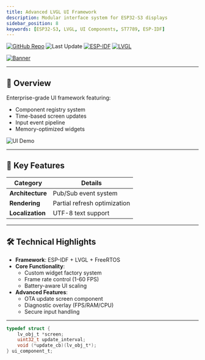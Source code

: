 ```yaml
---
title: Advanced LVGL UI Framework
description: Modular interface system for ESP32-S3 displays
sidebar_position: 8
keywords: [ESP32-S3, LVGL, UI Components, ST7789, ESP-IDF]
---
```

[![GitHub Repo](https://img.shields.io/badge/GitHub-Repo-blue?logo=github)](https://github.com/netraular/esp-idf_lvgl_custom_demo) ![Last Update](https://img.shields.io/github/last-commit/netraular/esp-idf_lvgl_custom_demo) [![ESP-IDF](https://img.shields.io/badge/ESP--IDF-v5.1-green?logo=espressif)](https://docs.espressif.com/projects/esp-idf/) [![LVGL](https://img.shields.io/badge/LVGL-8.3.8-pink?logo=lvgl)](https://lvgl.io)

[![Banner](https://placehold.co/600x200/2a2d32/FFF?text=UI+Demo)](https://github.com/netraular/esp-idf_lvgl_custom_demo)

---

## 📌 Overview
Enterprise-grade UI framework featuring:
- Component registry system
- Time-based screen updates
- Input event pipeline
- Memory-optimized widgets

![UI Demo](https://placehold.co/400x250/2a2d32/FFF?text=Dynamic+Menu)

---

## 🌟 Key Features

| **Category**       | **Details**                          |
|--------------------|--------------------------------------|
| **Architecture**   | Pub/Sub event system                |
| **Rendering**      | Partial refresh optimization        |
| **Localization**   | UTF-8 text support                  |

---

## 🛠 Technical Highlights

- **Framework**: ESP-IDF + LVGL + FreeRTOS
- **Core Functionality**:
  - Custom widget factory system
  - Frame rate control (1-60 FPS)
  - Battery-aware UI scaling
- **Advanced Features**:
  - OTA update screen component
  - Diagnostic overlay (FPS/RAM/CPU)
  - Secure input handling

---

```c
typedef struct {
    lv_obj_t *screen;
    uint32_t update_interval;
    void (*update_cb)(lv_obj_t*);
} ui_component_t;
```